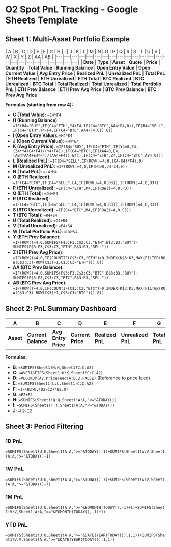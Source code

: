 # O2 Spot PnL Tracking - Google Sheets Template

## Sheet 1: Multi-Asset Portfolio Example

| A | B | C | D | E | F | G | H | I | J | K | L | M | N | O | P | Q | R | S | T | U | V | W | X | Y | Z | AA | AB |
|---|---|---|---|---|---|---|---|---|---|---|---|---|---|---|---|---|---|---|---|---|---|---|---|
| **Date** | **Type** | **Asset** | **Quote** | **Price** | **Quantity** | **Total Value** | **Running Balance** | **Open Entry Value** | **Open Current Value** | **Avg Entry Price** | **Realized PnL** | **Unrealized PnL** | **Total PnL** | **ETH Realized** | **ETH Unrealized** | **ETH Total** | **BTC Realized** | **BTC Unrealized** | **BTC Total** | **Total Realized** | **Total Unrealized** | **Total Portfolio PnL** | **ETH Prev Balance** | **ETH Prev Avg Price** | **BTC Prev Balance** | **BTC Prev Avg Price** |

**Formulas (starting from row 4):**
- **G (Total Value)**: `=E4*F4`
- **H (Running Balance)**: `=IF(B4="BUY",IF(C4="ETH",Y4+F4,IF(C4="BTC",AA4+F4,0)),IF(B4="SELL",IF(C4="ETH",Y4-F4,IF(C4="BTC",AA4-F4,0)),0))`
- **I (Open Entry Value)**: `=H4*K4`
- **J (Open Current Value)**: `=H4*E4`
- **K (Avg Entry Price)**: `=IF(B4="BUY",IF(C4="ETH",IF(Y4=0,E4,(Z4*Y4+E4*F4)/(Y4+F4)),IF(C4="BTC",IF(AA4=0,E4,(AB4*AA4+E4*F4)/(AA4+F4)),E4)),IF(C4="ETH",Z4,IF(C4="BTC",AB4,0)))`
- **L (Realized PnL)**: `=IF(B4="SELL",IF(ROW()=4,0,(E4-K4)*F4),0)`
- **M (Unrealized PnL)**: `=IF(ROW()=4,0,IF(H4>0,J4-I4,0))`
- **N (Total PnL)**: `=L4+M4`
- **O (ETH Realized)**: `=IF(C4="ETH",IF(B4="SELL",L4,IF(ROW()=4,0,O3)),IF(ROW()=4,0,O3))`
- **P (ETH Unrealized)**: `=IF(C4="ETH",M4,IF(ROW()=4,0,P3))`
- **Q (ETH Total)**: `=O4+P4`
- **R (BTC Realized)**: `=IF(C4="BTC",IF(B4="SELL",L4,IF(ROW()=4,0,R3)),IF(ROW()=4,0,R3))`
- **S (BTC Unrealized)**: `=IF(C4="BTC",M4,IF(ROW()=4,0,S3))`
- **T (BTC Total)**: `=R4+S4`
- **U (Total Realized)**: `=O4+R4`
- **V (Total Unrealized)**: `=P4+S4`
- **W (Total Portfolio PnL)**: `=U4+V4`
- **Y (ETH Prev Balance)**: `=IF(ROW()=4,0,SUMIFS(F$3:F3,C$3:C3,"ETH",B$3:B3,"BUY")-SUMIFS(F$3:F3,C$3:C3,"ETH",B$3:B3,"SELL"))`
- **Z (ETH Prev Avg Price)**: `=IF(ROW()=4,0,IF(COUNTIF(C$3:C3,"ETH")>0,INDEX(K$3:K3,MAX(FILTER(ROW(C$3:C3)-ROW(C$3)+1,C$3:C3="ETH"))),0))`
- **AA (BTC Prev Balance)**: `=IF(ROW()=4,0,SUMIFS(F$3:F3,C$3:C3,"BTC",B$3:B3,"BUY")-SUMIFS(F$3:F3,C$3:C3,"BTC",B$3:B3,"SELL"))`
- **AB (BTC Prev Avg Price)**: `=IF(ROW()=4,0,IF(COUNTIF(C$3:C3,"BTC")>0,INDEX(K$3:K3,MAX(FILTER(ROW(C$3:C3)-ROW(C$3)+1,C$3:C3="BTC"))),0))`

## Sheet 2: PnL Summary Dashboard

| A | B | C | D | E | F | G | H | I | J |
|---|---|---|---|---|---|---|---|---|---|
| **Asset** | **Current Balance** | **Avg Entry Price** | **Current Price** | **Realized PnL** | **Unrealized PnL** | **Total PnL** | **ETH Total** | **BTC Total** | **Portfolio Total** |

**Formulas:**
- **B**: `=SUMIFS(Sheet1!H:H,Sheet1!C:C,A2)`
- **C**: `=AVERAGEIFS(Sheet1!K:K,Sheet1!C:C,A2)`
- **D**: `=VLOOKUP(A2,PriceFeed!A:B,2,FALSE)` (Reference to price feed)
- **E**: `=SUMIFS(Sheet1!L:L,Sheet1!C:C,A2)`
- **F**: `=IF(B2>0,(D2-C2)*B2,0)`
- **G**: `=E2+F2`
- **H**: `=SUMIFS(Sheet1!Q:Q,Sheet1!A:A,"<="&TODAY())`
- **I**: `=SUMIFS(Sheet1!T:T,Sheet1!A:A,"<="&TODAY())`
- **J**: `=H2+I2`

## Sheet 3: Period Filtering

### 1D PnL
`=SUMIFS(Sheet1!U:U,Sheet1!A:A,">="&TODAY()-1)+SUMIFS(Sheet1!V:V,Sheet1!A:A,">="&TODAY()-1)`

### 1W PnL
`=SUMIFS(Sheet1!U:U,Sheet1!A:A,">="&TODAY()-7)+SUMIFS(Sheet1!V:V,Sheet1!A:A,">="&TODAY()-7)`

### 1M PnL
`=SUMIFS(Sheet1!U:U,Sheet1!A:A,">="&EOMONTH(TODAY(),-1)+1)+SUMIFS(Sheet1!V:V,Sheet1!A:A,">="&EOMONTH(TODAY(),-1)+1)`

### YTD PnL
`=SUMIFS(Sheet1!U:U,Sheet1!A:A,">="&DATE(YEAR(TODAY()),1,1))+SUMIFS(Sheet1!V:V,Sheet1!A:A,">="&DATE(YEAR(TODAY()),1,1))` 